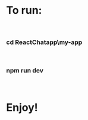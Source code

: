<h1>To run: </h1><br>
<h3> cd ReactChatapp\my-app </h3><br>
<h3> npm run dev </h3><br>

<h1> Enjoy! </h1>

